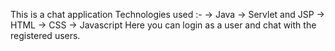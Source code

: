 This is a chat application
Technologies used :-
-> Java
-> Servlet and JSP
-> HTML
-> CSS
-> Javascript
Here you can login as a user and chat with the registered users.
